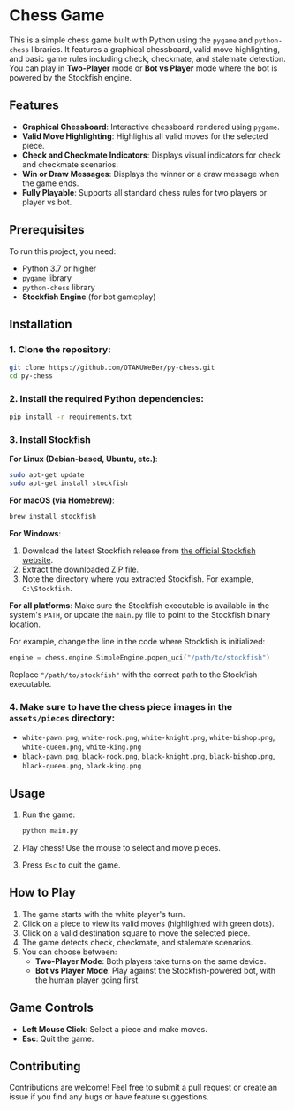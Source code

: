 # Chess Game

This is a simple chess game built with Python using the `pygame` and `python-chess` libraries. It features a graphical chessboard, valid move highlighting, and basic game rules including check, checkmate, and stalemate detection. You can play in **Two-Player** mode or **Bot vs Player** mode where the bot is powered by the Stockfish engine.

## Features

- **Graphical Chessboard**: Interactive chessboard rendered using `pygame`.
- **Valid Move Highlighting**: Highlights all valid moves for the selected piece.
- **Check and Checkmate Indicators**: Displays visual indicators for check and checkmate scenarios.
- **Win or Draw Messages**: Displays the winner or a draw message when the game ends.
- **Fully Playable**: Supports all standard chess rules for two players or player vs bot.

## Prerequisites

To run this project, you need:

- Python 3.7 or higher
- `pygame` library
- `python-chess` library
- **Stockfish Engine** (for bot gameplay)

## Installation

### 1. Clone the repository:

```bash
git clone https://github.com/OTAKUWeBer/py-chess.git
cd py-chess
```

### 2. Install the required Python dependencies:

```bash
pip install -r requirements.txt
```

### 3. Install Stockfish

**For Linux (Debian-based, Ubuntu, etc.)**:

```bash
sudo apt-get update
sudo apt-get install stockfish
```

**For macOS (via Homebrew)**:

```bash
brew install stockfish
```

**For Windows**:

1. Download the latest Stockfish release from [the official Stockfish website](https://stockfishchess.org/download/).
2. Extract the downloaded ZIP file.
3. Note the directory where you extracted Stockfish. For example, `C:\Stockfish`.

**For all platforms**: Make sure the Stockfish executable is available in the system's `PATH`, or update the `main.py` file to point to the Stockfish binary location.

For example, change the line in the code where Stockfish is initialized:

```python
engine = chess.engine.SimpleEngine.popen_uci("/path/to/stockfish")
```

Replace `"/path/to/stockfish"` with the correct path to the Stockfish executable.

### 4. Make sure to have the chess piece images in the `assets/pieces` directory:

- `white-pawn.png`, `white-rook.png`, `white-knight.png`, `white-bishop.png`, `white-queen.png`, `white-king.png`
- `black-pawn.png`, `black-rook.png`, `black-knight.png`, `black-bishop.png`, `black-queen.png`, `black-king.png`

## Usage

1. Run the game:
   ```bash
   python main.py
   ```

2. Play chess! Use the mouse to select and move pieces.

3. Press `Esc` to quit the game.

## How to Play

1. The game starts with the white player's turn.
2. Click on a piece to view its valid moves (highlighted with green dots).
3. Click on a valid destination square to move the selected piece.
4. The game detects check, checkmate, and stalemate scenarios.
5. You can choose between:
   - **Two-Player Mode**: Both players take turns on the same device.
   - **Bot vs Player Mode**: Play against the Stockfish-powered bot, with the human player going first.

## Game Controls

- **Left Mouse Click**: Select a piece and make moves.
- **Esc**: Quit the game.

## Contributing

Contributions are welcome! Feel free to submit a pull request or create an issue if you find any bugs or have feature suggestions.